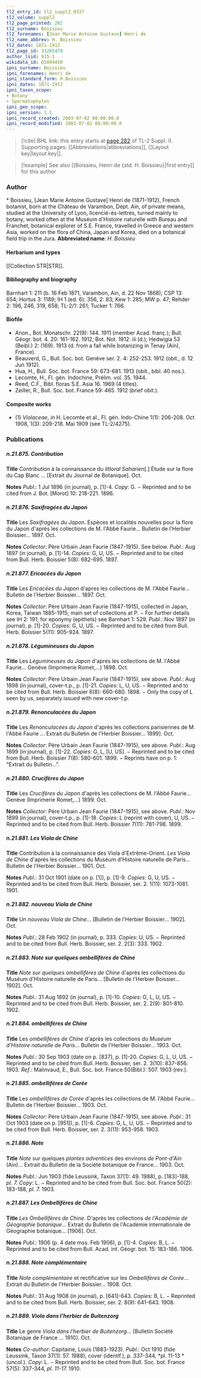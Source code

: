 ```yaml
---
tl2_entry_id: tl2_suppl2_0337
tl2_volume: suppl2
tl2_page_printed: 282
tl2_surname: Boissieu
tl2_forenames: [Jean Marie Antoine Gustave] Henri de
tl2_name_abbrev: H. Boissieu
tl2_dates: 1871-1912
tl2_page_id: 33265479
author_lsid: 915-1
wikidata_id: Q5894450
ipni_surname: Boissieu
ipni_forenames: Henri de
ipni_standard_form: H.Boissieu
ipni_dates: 1871-1912
ipni_taxon_scope: 
- Botany
- Spermatophytes
ipni_geo_scope: 
ipni_version: 1.1
ipni_record_created: 2003-07-02 00:00:00.0
ipni_record_modified: 2003-07-02 00:00:00.0
---
```



> [!cite] BHL link: this entry starts at [page 282](https://www.biodiversitylibrary.org/page/33265479) of TL-2 Suppl. II.
> Supporting pages: [[Abbreviations|abbreviations]], [[Layout key|layout key]].

> [!example] See also [[Boissieu, Henri de {std. H. Boissieu}|first entry]] for this author

### Author

\* Boissieu, \[Jean Marie Antoine Gustave\] Henri de (1871-1912), French botanist, born at the Château de Varambon, Dépt. Ain, of private means, studied at the University of Lyon, licencié-ès-lettres, turned mainly to botany, worked often at the Muséum d'Histoire naturelle with Bureau and Franchet, botanical explorer of S.E. France, travelled in Greece and western Asia, worked on the flora of China, Japan and Korea, died on a botanical field trip in the Jura. 
**Abbreviated name**: *H. Boissieu*

#### Herbarium and types

[[Collection STR|STR]].

#### Bibliography and biography

Barnhart 1: 211 (b. 16 Feb 1871, Varambon, Ain, d. 22 Nov 1868); CSP 13: 654; Hortus 3: 1189; IH 1 (ed. 6): 356, 2: 83; Kew 1: 285; MW p. 47; Rehder 2: 196, 246, 319, 658; TL-2/1: 261; Tucker 1: 766.

#### Biofile

- Anon., Bot. Monatschr. 22(9): 144. 1911 (member Acad. franç.); Bull. Géogr. bot. 4. 20: 161-162. 1912; Bot. Not. 1912: iii (d.); Hedwigia 53 (Beibl.) 2: (169). 1913 (d. from a fall while botanizing in Tenay (Ain), France).
- Beauverd, G., Bull. Soc. bot. Genève ser. 2. 4: 252-253. 1912 (obit., d. 12 Jun 1912).
- Hua, H., Bull. Soc. bot. France 59: 673-681. 1913 (obit., bibl. 40 nos.).
- Lecomte, H., Fl. gén. Indochine, Prélim. vol. 35. 1944.
- Reed, C.F., Bibl. floras S.E. Asia 16. 1969 (4 titles).
- Zeiller, R., Bull. Soc. bot. France 59: 465. 1912 (brief obit.).

#### Composite works

- (1) *Violaceae*, *in* H. Lecomte et al., Fl. gén. Indo-Chine 1(1): 206-208. Oct 1908, 1(3): 209-218. Mai 1909 (see TL-2/4275).

### Publications

##### n.21.875. Contribution

**Title**
*Contribution* à la connaissance du *littoral Saharien*\[.\] Étude sur la flore du Cap Blanc ... \[Extrait du Journal de Botanique\]. Oct.

**Notes**
*Publ*.: 1 Jul 1896 (in journal), p. \[1\]-4. *Copy*: G. − Reprinted and to be cited from J. Bot. \[Morot\] 10: 218-221. 1896.

##### n.21.876. Saxifragées du Japon

**Title**
Les *Saxifragées du Japon*. Espèces et localités nouvelles pour la flore du Japon d'après les collections de M. l'Abbé Faurie... Bulletin de l'Herbier Boissier... 1897. Oct.

**Notes**
*Collector*: Père Urbain Jean Faurie (1847-1915). See below.
*Publ*.: Aug 1897 (in journal), p. \[1\]-14. *Copies*: G, U, US. − Reprinted and to be cited from Bull. Herb. Boissier 5(8): 682-695. 1897.

##### n.21.877. Ericacées du Japon

**Title**
Les *Ericacées du Japon* d'apres les collections de M. l'Abbé Faurie... Bulletin de l'Herbier Boissier... 1897. Oct.

**Notes**
*Collector*: Père Urbain Jean Faurie (1847-1915), collected in Japan, Korea, Taiwan 1885-1915; main set of collections at P. − For further details see IH 2: 191; for eponymy (epithets) see Barnhart 1: 529.
*Publ*.: Nov 1897 (in journal), p. \[1\]-20. *Copies*: G, U, US. − Reprinted and to be cited from Bull. Herb. Boissier 5(11): 905-924. 1897.

##### n.21.878. Légumineuses du Japon

**Title**
Les *Légumineuses du Japon* d'apres les collections de M. l'Abbé Faurie... Genève (Imprimerie Romet,...) 1898. Oct.

**Notes**
*Collector*: Père Urbain Jean Faurie (1847-1915), see above.
*Publ*.: Aug 1898 (in journal), cover-t.p., p. \[1\]-21. *Copies*: L, U, US. − Reprinted and to be cited from Bull. Herb. Boissier 6(8): 660-680. 1898. − Only the copy of L seen by us, separately issued with new cover-t.p.

##### n.21.879. Renonculacées du Japon

**Title**
Les *Renonculacées du Japon* d'après les collections parisiennes de M. l'Abbè Faurie ... Extrait du Bulletin de l'Herbier Boissier... 1899\]. Oct.

**Notes**
*Collector*: Père Urbain Jean Faurie (1847-1915), see above.
*Publ*.: Aug 1899 (in journal), p. \[1\]-22. *Copies*: G, L, \[U, US\]. − Reprinted and to be cited from Bull. Herb. Boissier 7(8): 580-601. 1899. − Reprints have on p. 1: "Extrait du Bulletin...".

##### n.21.880. Crucifères du Japon

**Title**
Les *Crucifères du Japon* d'après les collections de M. l'Abbé Faurie... Genève (Imprimerie Romet,...) 1899. Oct.

**Notes**
*Collector*: Père Urbain Jean Faurie (1847-1915), see above.
*Publ*.: Nov 1899 (in journal), cover-t.p., p. \[1\]-18. *Copies*: L (reprint with cover), U, US. − Reprinted and to be cited from Bull. Herb. Boissier 7(11): 781-798. 1899.

##### n.21.881. Les Viola de Chine

**Title**
Contribution à la connaissance des Viola d'Extrême-Orient. *Les Viola de Chine* d'après les collections du Muséum d'Histoire naturelle de Paris... Bulletin de l'Herbier Boissier... 1901. Oct.

**Notes**
*Publ*.: 31 Oct 1901 (date on p. \[1\]), p. \[1\]-9. *Copies*: G, U, US. − Reprinted and to be cited from Bull. Herb. Boissier, ser. 2. 1(11): 1073-1081. 1901.

##### n.21.882. nouveau Viola de Chine

**Title**
Un *nouveau Viola de Chine*... \[Bulletin de l'Herbier Boissier... 1902\]. Oct.

**Notes**
*Publ*.: 28 Feb 1902 (in journal), p. 333. *Copies*: U, US. − Reprinted and to be cited from Bull. Herb. Boissier, ser. 2. 2(3): 333. 1902.

##### n.21.883. Note sur quelques ombellifères de Chine

**Title**
*Note sur quelques ombellifères de Chine* d'après les collections du Muséum d'Histoire naturelle de Paris... \[Bulletin de l'Herbier Boissier... 1902\]. Oct.

**Notes**
*Publ*.: 31 Aug 1892 (in journal), p. \[1\]-10. *Copies*: G, L, U, US. − Reprinted and to be cited from Bull. Herb. Boissier, ser. 2. 2(9): 801-810. 1902.

##### n.21.884. ombellifères de Chine

**Title**
Les *ombellifères de Chine* d'après les collections *du Muséum d'Histoire naturelle* de *Paris*... Bulletin de l'Herbier Boissier... 1903. Oct.

**Notes**
*Publ*.: 30 Sep 1903 (date on p. \[837\], p. \[1\]-20. *Copies*: G, L, U, US. − Reprinted and to be cited from Bull. Herb. Boissier, ser. 2. 3(10): 837-856. 1903.
*Ref*.: Malinvaud, E., Bull. Soc. bot. France 50(Bibl.): 507. 1903 (rev.).

##### n.21.885. ombellifères de Corée

**Title**
Les *ombellifères de Corée* d'après les collections de M. l'Abbé Faurie... Bulletin de l'Herbier Boissier... 1903. Oct.

**Notes**
*Collector*: Père Urbain Jean Faurie (1847-1915), see above.
*Publ*.: 31 Oct 1903 (date on p. \[951\]), p. \[1\]-6. *Copies*: G, L, U, US. − Reprinted and to be cited from Bull. Herb. Boissier, ser. 2. 3(11): 953-958. 1903.

##### n.21.886. Note

**Title**
*Note* sur quelques *plantes adventices* des environs *de Pont-d'Ain* (Ain)... Extrait du Bulletin de la Société botanique de France... 1903. Oct.

**Notes**
*Publ*.: Jun 1903 (fide Leussink, Taxon 37(1): 49. 1988), p. \[183\]-188, *pl. 7.* *Copy*: L. − Reprinted and to be cited from Bull. Soc. bot. France 50(2): 183-188, *pl. 7.* 1903.

##### n.21.887. Les Ombellifères de Chine

**Title**
*Les Ombellifères de Chine*. D'après les collections *de l'Académie de Géographie botanique*... Extrait du Bulletin de l'Académie internationale de Géographie botanique... \[1906\]. Oct.

**Notes**
*Publ*.: 1906 (p. 4 date mss. Feb 1906), p. \[1\]-4. *Copies*: B, L. − Reprinted and to be cited from Bull. Acad. int. Géogr. bot. 15: 183-186. 1906.

##### n.21.888. Note complémentaire

**Title**
*Note complémentaire* et rectificative sur les *Ombellifères de Corée*... Extrait du Bulletin de l'Herbier Boissier... 1908. Oct.

**Notes**
*Publ*.: 31 Aug 1908 (in journal), p. \[641\]-643. *Copies*: B, L. − Reprinted and to be cited from Bull. Herb. Boissier, ser. 2. 8(9): 641-643. 1908.

##### n.21.889. Viola dans l'herbier de Buitenzorg

**Title**
Le genre *Viola dans l'herbier de Buitenzorg*... \[Bulletin Société Botanique de France ... 1910\]. Oct.

**Notes**
*Co-author*: Capitaine, Louis (1883-1923).
*Publ*.: Oct 1910 (fide Leussink, Taxon 37(1): 57. 1988), cover (identif.), p. 337-344, *pl. 11-13 *(uncol.). *Copy*: L. − Reprinted and to be cited from Bull. Soc. bot. France 57(5): 337-344, *pl. 11-17.* 1910.

